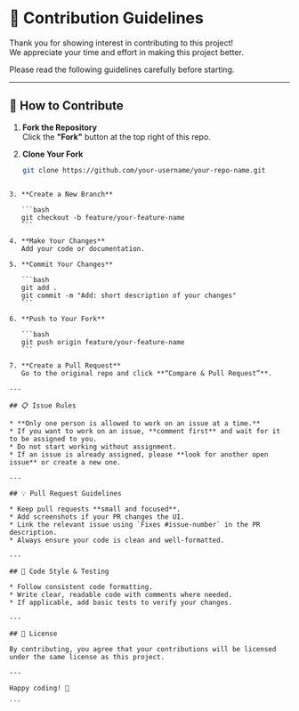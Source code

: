 
# 🤝 Contribution Guidelines

Thank you for showing interest in contributing to this project!  
We appreciate your time and effort in making this project better.  

Please read the following guidelines carefully before starting.

---

## 🚀 How to Contribute

1. **Fork the Repository**  
   Click the **"Fork"** button at the top right of this repo.

2. **Clone Your Fork**
   ```bash
   git clone https://github.com/your-username/your-repo-name.git
````

3. **Create a New Branch**

   ```bash
   git checkout -b feature/your-feature-name
   ```

4. **Make Your Changes**
   Add your code or documentation.

5. **Commit Your Changes**

   ```bash
   git add .
   git commit -m "Add: short description of your changes"
   ```

6. **Push to Your Fork**

   ```bash
   git push origin feature/your-feature-name
   ```

7. **Create a Pull Request**
   Go to the original repo and click **“Compare & Pull Request”**.

---

## 📋 Issue Rules

* **Only one person is allowed to work on an issue at a time.**
* If you want to work on an issue, **comment first** and wait for it to be assigned to you.
* Do not start working without assignment.
* If an issue is already assigned, please **look for another open issue** or create a new one.

---

## 💡 Pull Request Guidelines

* Keep pull requests **small and focused**.
* Add screenshots if your PR changes the UI.
* Link the relevant issue using `Fixes #issue-number` in the PR description.
* Always ensure your code is clean and well-formatted.

---

## 🧪 Code Style & Testing

* Follow consistent code formatting.
* Write clear, readable code with comments where needed.
* If applicable, add basic tests to verify your changes.

---

## 📄 License

By contributing, you agree that your contributions will be licensed under the same license as this project.

---

Happy coding! 🎉

```

